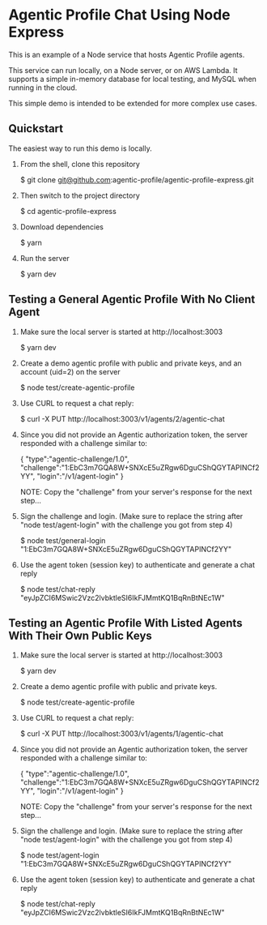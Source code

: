 # Agentic Profile Chat Using Node Express

This is an example of a Node service that hosts Agentic Profile agents.

This service can run locally, on a Node server, or on AWS Lambda.  It supports a simple in-memory database for local testing, and MySQL when running in the cloud.

This simple demo is intended to be extended for more complex use cases.


## Quickstart

The easiest way to run this demo is locally.

1. From the shell, clone this repository

	$ git clone git@github.com:agentic-profile/agentic-profile-express.git

2. Then switch to the project directory

	$ cd agentic-profile-express

3. Download dependencies

	$ yarn

4. Run the server

	$ yarn dev


## Testing a General Agentic Profile With No Client Agent

1. Make sure the local server is started at http://localhost:3003

	$ yarn dev

2. Create a demo agentic profile with public and private keys, and an account (uid=2) on the server

	$ node test/create-agentic-profile

3. Use CURL to request a chat reply:

	$ curl -X PUT http://localhost:3003/v1/agents/2/agentic-chat

4. Since you did not provide an Agentic authorization token, the server responded with a challenge similar to:

	{
		"type":"agentic-challenge/1.0",
		"challenge":"1:EbC3m7GQA8W+SNXcE5uZRgw6DguCShQGYTAPINCf2YY",
		"login":"/v1/agent-login"
	}

	NOTE: Copy the "challenge" from your server's response for the next step...

5. Sign the challenge and login.  (Make sure to replace the string after "node test/agent-login" with the challenge you got from step 4)

	$ node test/general-login "1:EbC3m7GQA8W+SNXcE5uZRgw6DguCShQGYTAPINCf2YY"

6. Use the agent token (session key) to authenticate and generate a chat reply

	$ node test/chat-reply "eyJpZCI6MSwic2Vzc2lvbktleSI6IkFJMmtKQ1BqRnBtNEc1W"


## Testing an Agentic Profile With Listed Agents With Their Own Public Keys

1. Make sure the local server is started at http://localhost:3003

	$ yarn dev

2. Create a demo agentic profile with public and private keys.

	$ node test/create-agentic-profile

3. Use CURL to request a chat reply:

	$ curl -X PUT http://localhost:3003/v1/agents/1/agentic-chat

4. Since you did not provide an Agentic authorization token, the server responded with a challenge similar to:

	{
		"type":"agentic-challenge/1.0",
		"challenge":"1:EbC3m7GQA8W+SNXcE5uZRgw6DguCShQGYTAPINCf2YY",
		"login":"/v1/agent-login"
	}

	NOTE: Copy the "challenge" from your server's response for the next step...

5. Sign the challenge and login.  (Make sure to replace the string after "node test/agent-login" with the challenge you got from step 4)

	$ node test/agent-login "1:EbC3m7GQA8W+SNXcE5uZRgw6DguCShQGYTAPINCf2YY"

6. Use the agent token (session key) to authenticate and generate a chat reply

	$ node test/chat-reply "eyJpZCI6MSwic2Vzc2lvbktleSI6IkFJMmtKQ1BqRnBtNEc1W"

